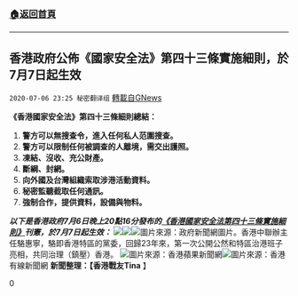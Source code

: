 ###  [:house:返回首頁](https://github.com/ourhimalayas/txt)
---

## 香港政府公佈《國家安全法》第四十三條實施細則，於7月7日起生效
`2020-07-06 23:25 秘密翻译组` [轉載自GNews](https://gnews.org/zh-hant/256202/)

**《香港國家安全法》第四十三條細則總結：**

1. **警方可以無搜查令，進入任何私人范圍搜查。**
2. **警方可以限制任何被調查的人離境，需交出護照。**
3. **凍結、沒收、充公財產。**
4. **斷綱、封網。**
5. **向外國及台灣組織索取涉港活動資料。**
6. **秘密監聽截取任何通訊。**
7. **強制合作，提供資料，設備與物料。**


***以下是香港政府7月6日晚上20點16分發布的[《香港國家安全法第四十三條實施細則》](https://www.info.gov.hk/gia/general/202007/06/P2020070600748.htm?fontSize=2)刊憲，於7月7日起生效：***
![](https://s3.amazonaws.com/gnews-media-offload/wp-content/uploads/2020/07/06232223/Screen-Shot-2020-07-07-at-1.21.24-pm.png)![](https://s3.amazonaws.com/gnews-media-offload/wp-content/uploads/2020/07/06232228/Screen-Shot-2020-07-07-at-1.21.55-pm.png)![](https://s3.amazonaws.com/gnews-media-offload/wp-content/uploads/2020/07/06230449/ddbc9786-4efe-4493-893c-6b3e592db5fb.jpg)圖片來源：政府新聞網圖片。香港中聯辦主任駱惠寧，駱即香港特區的黨委，回歸23年來，第一次公開公然和特區治港班子亮相，共同治理（鎮壓）香港。 ![](https://s3.amazonaws.com/gnews-media-offload/wp-content/uploads/2020/07/06230442/2b2c3a56-42a3-48e9-88c0-a8f0f76ef9e1.jpg)圖片來源：香港蘋果新聞網![](https://s3.amazonaws.com/gnews-media-offload/wp-content/uploads/2020/07/06230445/383f89de-9eec-4a4b-a5e2-28c6f1695589.jpg)圖片來源：香港有線新聞網
**新聞整理：【香港戰友Tina** 】

0
